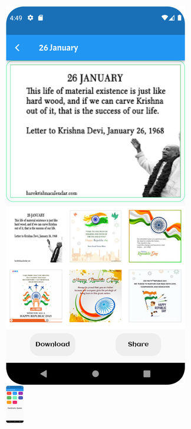 <p>
  <img src="https://github.com/urvashi6065/FestivalPostApp_Project/blob/main/5.png" heigth="100"/>
  <img src="https://github.com/urvashi6065/FestivalPostApp_Project/blob/main/4.png" height="100"/>
</p>
